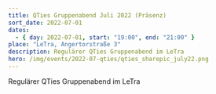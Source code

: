 ```yaml
---
title: QTies Gruppenabend Juli 2022 (Präsenz)
sort_date: 2022-07-01
dates:
  - { day: 2022-07-01, start: "19:00", end: "21:00" }
place: "LeTra, Angertorstraße 3"
description: Regulärer QTies Gruppenabend im LeTra
hero: /img/events/2022-07-qties/qties_sharepic_july22.png
---
```


Regulärer QTies Gruppenabend im LeTra
